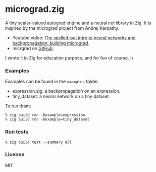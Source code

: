 # micrograd.zig
A tiny scalar-valued autograd engine and a neural net library in Zig. It is inspired by
the micrograd project from Andrej Karpathy.

* Youtube video: [The spelled-out intro to neural networks and backpropagation: building micrograd](https://youtu.be/VMj-3S1tku0?si=YMjTVeoWDI8VKSZf).
* micrgrad on [GitHub](https://github.com/karpathy/micrograd).

I wrote it in Zig for education purpose, and for fun of course. :)

### Examples
Examples can be found in the `examples` folder.

* expression.zig: a backpropagation on an expression.
* tiny_dataset: a neural network on a tiny dataset.

To run them:
```shell
% zig build run -Dexample=expression
% zig build run -Dexample=tiny_dataset
```

### Run tests
```shell
% zig build test --summary all
```

### License
MIT
